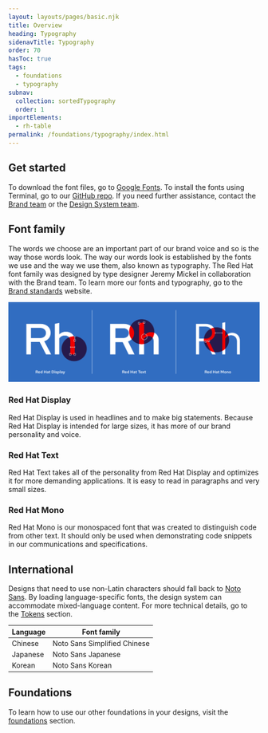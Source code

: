 ```yaml
---
layout: layouts/pages/basic.njk
title: Overview
heading: Typography
sidenavTitle: Typography
order: 70
hasToc: true
tags:
  - foundations
  - typography
subnav:
  collection: sortedTypography
  order: 1
importElements:
  - rh-table
permalink: /foundations/typography/index.html
---
```


<link rel="stylesheet" href="/assets/packages/@rhds/elements/elements/rh-table/rh-table-lightdom.css">

## Get started

To download the font files, go to [Google Fonts](https://fonts.google.com/?query=MCKL). To install the fonts using Terminal, go to our [GitHub repo](https://github.com/RedHatOfficial/RedHatFont). If you need further assistance, contact the [Brand team](https://brand.redhat.com/) or the [Design System team](https://ux.redhat.com/support/).

## Font family

The words we choose are an important part of our brand voice and so is the way those words look. The way our words look is established by the fonts we use and the way we use them, also known as typography. The Red Hat font family was designed by type designer Jeremy Mickel in collaboration with the Brand team. To learn more our fonts and typography, go to the [Brand standards](https://www.redhat.com/en/about/brand/standards) website.

<uxdot-example width-adjustment="1140px" variant="full" alignment="left" no-border>
  <img src="/assets/typography/type-overview-font-family.png" alt=" 3 examples of the Red Hat font family: Display, Text, and Mono. Each example shows a capital letter R and lowercase letter H with overlays pointing out unique design characteristics.">
</uxdot-example>

### Red Hat Display

Red Hat Display is used in headlines and to make big statements. Because Red Hat Display is intended for large sizes, it has more of our brand personality and voice.

### Red Hat Text

Red Hat Text takes all of the personality from Red Hat Display and optimizes it for more demanding applications. It is easy to read in paragraphs and very small sizes.

### Red Hat Mono

Red Hat Mono is our monospaced font that was created to distinguish code from other text. It should only be used when demonstrating code snippets in our communications and specifications.

## International

Designs that need to use non-Latin characters should fall back to [Noto Sans](https://fonts.google.com/noto/specimen/Noto+Sans). By loading language-specific fonts, the design system can accommodate mixed-language content. For more technical details, go to the [Tokens](https://ux.redhat.com/tokens/font/) section.

<rh-table>
  <table>
    <thead>
      <tr>
        <th scope="col" data-label="Language">Language</th>
        <th scope="col" data-label="Font family">Font family</th>
      </tr>
    </thead>
    <tbody>
      <tr>
        <td data-label="Language">Chinese</td>
        <td data-label="Font family">Noto Sans Simplified Chinese</td>
      </tr>
      <tr>
        <td data-label="Language">Japanese</td>
        <td data-label="Font family">Noto Sans Japanese</td>
      </tr>
      <tr>
        <td data-label="Language">Korean</td>
        <td data-label="Font family">Noto Sans Korean</td>
      </tr>
    </tbody>
  </table>
</rh-table>

<uxdot-feedback>
  <h2>Foundations</h2>
  <p>To learn how to use our other foundations in your designs, visit the <a href="/foundations">foundations</a> section.</p>
</uxdot-feedback>